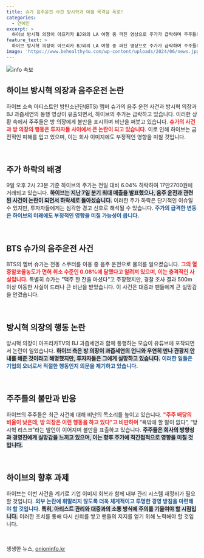 ```yaml
---
title: 슈가 음주운전 사건 방시혁과 여캠 목격담 폭로!
categories:
  - 연예인
excerpt: >
  하이브 방시혁 의장이 아프리카 BJ와의 LA 여행 중 퍼진 영상으로 주가가 급락하며 주주들의 분노가 폭발했다. 방시혁의 지나친 행동에 대한 비판이 거세지고 있는 가운데, 하이브의 미래는 불투명해지고 있다.
feature_text: >
  하이브 방시혁 의장이 아프리카 BJ와의 LA 여행 중 퍼진 영상으로 주가가 급락하며 주주들의 분노가 폭발했다. 방시혁의 지나친 행동에 대한 비판이 거세지고 있는 가운데, 하이브의 미래는 불투명해지고 있다.
image: 'https://www.behealthy4u.com/wp-content/uploads/2024/06/news.jpg'
---
```


<p><img src="https://www.behealthy4u.com/wp-content/uploads/2024/06/news.jpg" alt="info 속보" /></p>

<h2 data-ke-size="size26">하이브 방시혁 의장과 음주운전 논란</h2>

<p data-ke-size="size16">하이브 소속 아티스트인 방탄소년단(BTS) 멤버 슈가의 음주 운전 사건과 방시혁 의장과 BJ 과즙세연의 동행 영상이 유출되면서, 하이브의 주가는 급락하고 있습니다. 이러한 상황 속에서 주주들은 방 의장에게 불만을 표시하며 비난을 퍼붓고 있습니다. <b><span style="color: #ee2323;">슈가의 사건과 방 의장의 행동은 투자자들 사이에서 큰 논란이 되고 있습니다.</span></b> 이로 인해 하이브는 금전적인 피해를 입고 있으며, 이는 회사 이미지에도 부정적인 영향을 미칠 것입니다.</p>

<p data-ke-size="size16">&nbsp;</p>

<h2 data-ke-size="size26">주가 하락의 배경</h2>

<p data-ke-size="size16">9일 오후 2시 23분 기준 하이브의 주가는 전일 대비 6.04% 하락하여 17만2700원에 거래되고 있습니다. <b><span style="background-color: #21538527;">하이브는 지난 7일 분기 최대 매출을 발표했으나, 음주 운전과 관련된 사건이 논란이 되면서 하락세로 돌아섰습니다.</span></b> 이러한 주가 하락은 단기적인 이슈일 수 있지만, 투자자들에게는 심각한 경고 신호로 해석될 수 있습니다. <b><span style="color: #1a5490;">주가의 급격한 변동은 하이브의 미래에도 부정적인 영향을 미칠 가능성이 큽니다.</span></b></p>

<p data-ke-size="size16">&nbsp;</p>

<h2 data-ke-size="size26">BTS 슈가의 음주운전 사건</h2>

<p data-ke-size="size16">BTS의 멤버 슈가는 전동 스쿠터를 이용 중 음주 운전으로 물의를 일으켰습니다. <b><span style="color: #ee2323;">그의 혈중알코올농도가 면허 취소 수준인 0.08%에 달했다고 알려져 있으며, 이는 충격적인 사실입니다.</span></b> 특별히 슈가는 "맥주 한 잔을 마셨다"고 주장했지만, 경찰 조사 결과 500m 이상 이동한 사실이 드러나 큰 비난을 받았습니다. 이 사건은 대중과 팬들에게 큰 실망감을 안겼습니다.</p>

<p data-ke-size="size16">&nbsp;</p>

<h2 data-ke-size="size26">방시혁 의장의 행동 논란</h2>

<p data-ke-size="size16">방시혁 의장이 아프리카TV의 BJ 과즙세연과 함께 통행하는 모습이 유튜브에 포착되면서 논란이 일었습니다. <b><span style="background-color: #21538527;">하이브 측은 방 의장이 과즙세연의 언니와 우연히 만나 관광지 안내를 해준 것이라고 해명했지만, 투자자들은 그에게 실망하고 있습니다.</span></b> <b><span style="color: #1a5490;">이러한 일들은 기업의 오너로서 적절한 행동인지 의문을 제기하고 있습니다.</span></b> </p>

<p data-ke-size="size16">&nbsp;</p>

<h2 data-ke-size="size26">주주들의 불만과 반응</h2>

<p data-ke-size="size16">하이브의 주주들은 최근 사건에 대해 비난의 목소리를 높이고 있습니다. <b><span style="color: #ee2323;">"주주 배당의 비율이 낮은데, 방 의장은 이런 행동을 하고 있다"고 비판하며 </span></b>“욕밖에 할 말이 없다”, “방시혁 리스크”라는 발언이 이어지며 불만을 표출하고 있습니다. <b><span style="background-color: #21538527;">주주들은 회사의 방향성과 경영진에게 실망감을 느끼고 있으며, 이는 향후 주가에 직간접적으로 영향을 미칠 것입니다.</span></b></p>

<p data-ke-size="size16">&nbsp;</p>

<h2 data-ke-size="size26">하이브의 향후 과제</h2>

<p data-ke-size="size16">하이브는 이번 사건을 계기로 기업 이미지 회복과 함께 내부 관리 시스템 재정비가 필요할 것입니다. <b><span style="color: #1a5490;">외부 논란에 휘말리지 않도록 더욱 체계적이고 투명한 경영 방침을 마련해야 할 것입니다.</span></b> <b><span style="background-color: #21538527;">특히, 아티스트 관리와 대중과의 소통 방식에 주의를 기울여야 할 시점입니다.</span></b> 이러한 조치를 통해 다시 신뢰를 쌓고 팬들의 지지를 얻기 위해 노력해야 할 것입니다.</p>

<p data-ke-size="size16">&nbsp;</p>
생생한 뉴스, <a href="https://onioninfo.kr" rel="dofollow">onioninfo.kr</a>



